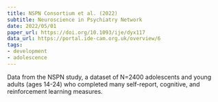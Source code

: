 ```yaml
---
title: NSPN Consortium et al. (2022)
subtitle: Neuroscience in Psychiatry Network
date: 2022/05/01
paper_url: https://doi.org/10.1093/ije/dyx117
data_url: https://portal.ide-cam.org.uk/overview/6
tags:
- development
- adolescence
---
```


Data from the NSPN study, a dataset of N=2400 adolescents and young adults (ages 14-24) who completed many self-report, cognitive, and reinforcement learning measures. 
